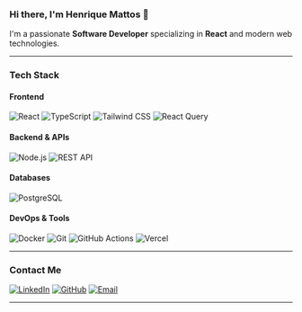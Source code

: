 ### Hi there, I'm Henrique Mattos 👋

I'm a passionate **Software Developer** specializing in **React** and modern web technologies.

---

### Tech Stack

#### Frontend
![React](https://img.shields.io/badge/React-61DAFB?style=for-the-badge&logo=react&logoColor=black)
![TypeScript](https://img.shields.io/badge/TypeScript-3178C6?style=for-the-badge&logo=typescript&logoColor=white)
![Tailwind CSS](https://img.shields.io/badge/Tailwind_CSS-38B2AC?style=for-the-badge&logo=tailwind-css&logoColor=white)
![React Query](https://img.shields.io/badge/React_Query-FF4154?style=for-the-badge&logo=react-query&logoColor=white)

#### Backend & APIs
![Node.js](https://img.shields.io/badge/Node.js-339933?style=for-the-badge&logo=nodedotjs&logoColor=white)
![REST API](https://img.shields.io/badge/REST-02569B?style=for-the-badge&logo=rest&logoColor=white)

#### Databases
![PostgreSQL](https://img.shields.io/badge/PostgreSQL-336791?style=for-the-badge&logo=postgresql&logoColor=white)

#### DevOps & Tools
![Docker](https://img.shields.io/badge/Docker-2496ED?style=for-the-badge&logo=docker&logoColor=white)
![Git](https://img.shields.io/badge/Git-F05032?style=for-the-badge&logo=git&logoColor=white)
![GitHub Actions](https://img.shields.io/badge/GitHub_Actions-2088FF?style=for-the-badge&logo=github-actions&logoColor=white)
![Vercel](https://img.shields.io/badge/Vercel-000000?style=for-the-badge&logo=vercel&logoColor=white)

---

### Contact Me

[![LinkedIn](https://img.shields.io/badge/LinkedIn-0077B5?style=for-the-badge&logo=linkedin&logoColor=white)](https://www.linkedin.com/in/henri-mattos/)
[![GitHub](https://img.shields.io/badge/GitHub-181717?style=for-the-badge&logo=github&logoColor=white)](https://github.com/HenriMattos)
[![Email](https://img.shields.io/badge/Email-D14836?style=for-the-badge&logo=gmail&logoColor=white)](mailto:henrikdepaivamattos@proton.me)

---

